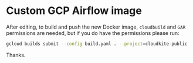 # Custom GCP Airflow image

After editing, to build and push the new Docker image, `cloudbuild` and `GAR` permissions are needed, but if you do have the permissions please run:

```bash
gcloud builds submit --config build.yaml . --project=cloudkite-public

```
Thanks.
